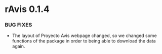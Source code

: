 rAvis 0.1.4
===============

### BUG FIXES

* The layout of Proyecto Avis webpage changed, so we changed some functions of the package in order to being able to download the data again.  
